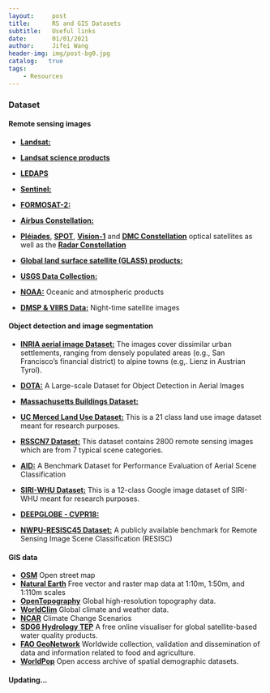 ```yaml
---
layout:     post
title:      RS and GIS Datasets
subtitle:   Useful links
date:       01/01/2021
author:     Jifei Wang
header-img: img/post-bg0.jpg
catalog:   true
tags:
    - Resources
---
```


### Dataset

#### Remote sensing images

- [**Landsat:**](https://glovis.usgs.gov/)
- [**Landsat science products**](https://landsat.gsfc.nasa.gov/data/more-free-data)
- [**LEDAPS**](https://daac.ornl.gov/MODELS/guides/LEDAPS.html)

- [**Sentinel:**](https://scihub.copernicus.eu/)

- [**FORMOSAT-2:**](https://www.satimagingcorp.com/gallery/more-imagery/formosat-2/)

- [**Airbus Constellation:**](https://www.intelligence-airbusds.com/imagery/constellation/)

- [**Pléiades**](https://www.intelligence-airbusds.com/imagery/constellation/pleiades/), [**SPOT**](https://www.intelligence-airbusds.com/imagery/constellation/spot/), [**Vision-1**](https://www.intelligence-airbusds.com/imagery/constellation/vision1/) and [**DMC Constellation**](https://www.intelligence-airbusds.com/imagery/constellation/dmc-constellation/) optical satellites as well as the [**Radar Constellation**](https://www.intelligence-airbusds.com/imagery/constellation/radar-constellation/)

- [**Global land surface satellite (GLASS) products:**](http://glass-product.bnu.edu.cn/)

- [**USGS Data Collection:**](https://lpdaac.usgs.gov/data/get-started-data/collection-overview/)

- [**NOAA:**](https://ngdc.noaa.gov/ngdcinfo/onlineaccess.html) Oceanic and atmospheric products

- [**DMSP & VIIRS Data:**](https://ngdc.noaa.gov/eog/download.html) Night-time satellite images



#### Object detection and image segmentation

- [**INRIA aerial image Dataset:**](https://project.inria.fr/aerialimagelabeling/) The images cover dissimilar urban settlements, ranging from densely populated areas (e.g., San Francisco’s financial district) to alpine towns (e.g,. Lienz in Austrian Tyrol).

- [**DOTA:**](https://captain-whu.github.io/DOTA/dataset.html) A Large-scale Dataset for Object Detection in Aerial Images

- [**Massachusetts Buildings Dataset:**](https://www.cs.toronto.edu/~vmnih/data/)

- [**UC Merced Land Use Dataset:**](http://weegee.vision.ucmerced.edu/datasets/landuse.html) This is a 21 class land use image dataset meant for research purposes.

- [**RSSCN7 Dataset:**](https://sites.google.com/site/qinzoucn/documents) This dataset contains 2800 remote sensing images which are from 7 typical scene categories.

- [**AID:**](https://captain-whu.github.io/AID/) A Benchmark Dataset for Performance Evaluation of Aerial Scene Classification

- [**SIRI-WHU Dataset:**](http://www.lmars.whu.edu.cn/prof_web/zhongyanfei/e-code.html) This is a 12-class Google image dataset of SIRI-WHU meant for research purposes.

- [**DEEPGLOBE - CVPR18:**](http://deepglobe.org/challenge.html)

- [**NWPU-RESISC45 Dataset:**](https://arxiv.org/abs/1703.00121) A publicly available benchmark for Remote Sensing Image Scene Classification (RESISC)



#### GIS data

- [**OSM**](https://www.openstreetmap.org/#map=11/1.3294/103.7089) Open street map
- [**Natural Earth**](https://www.naturalearthdata.com/) Free vector and raster map data at 1:10m, 1:50m, and 1:110m scales
- [**OpenTopography**](https://opentopography.org/) Global high-resolution topography data.
- [**WorldClim**](https://www.worldclim.org/) Global climate and weather data.
- [**NCAR**](https://ral.ucar.edu/solutions/products/gis-climate-change-scenarios) Climate Change Scenarios
- [**SDG6 Hydrology TEP**](http://sdg6-hydrology-tep.eu/) A free online visualiser for global satellite-based water quality products.
- [**FAO GeoNetwork**](http://www.fao.org/statistics/en/) Worldwide collection, validation and dissemination of data and information related to food and agriculture.
- [**WorldPop**](https://www.worldpop.org/) Open access archive of spatial demographic datasets.



#### Updating...
